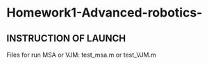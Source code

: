 # Homework1-Advanced-robotics-
## INSTRUCTION OF LAUNCH
Files for run MSA or VJM: test_msa.m or test_VJM.m  
